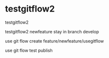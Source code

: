 # testgitflow2
testgitflow2


testgitflow2 newfeature  stay in branch develop 

use git flow create feature/newfeature/usegitflow


use git flow test publish
